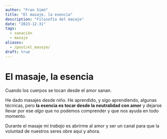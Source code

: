 ```yaml
---
author: "Fran Simó"
title: "El masaje, la esencia"
description: "Filosofía del masaje"
date: "2023-12-31"
tags:
  - sanación
  - masaje
aliases:
  - /post/el_masaje/
draft: true
---
```


# El masaje, la esencia

Cuando los cuerpos se tocan desde el amor sanan.

He dado masajes desde niño. He aprendido, y sigo aprendiendo, algunas técnicas, pero **la esencia es tocar desde la neutralidad con amor** y
dejarse llevar por ese _algo_ que no podemos comprender y que nos ayuda en todo momento.

Durante el masaje mi _trabajo_ es abrirme al amor y ser un canal para que la voluntad de nuestros seres obre aquí y ahora.
